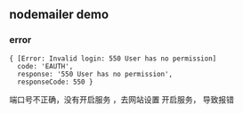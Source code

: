 ## nodemailer demo

### error

```
{ [Error: Invalid login: 550 User has no permission]
  code: 'EAUTH',
  response: '550 User has no permission',
  responseCode: 550 }
```

端口号不正确，没有开启服务 ，去网站设置 开启服务， 导致报错